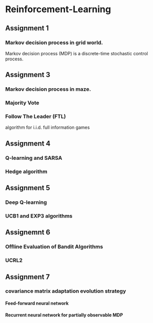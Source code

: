 # Reinforcement-Learning
## Assignment 1
### Markov decision process in grid world.
Markov decision process (MDP) is a discrete-time stochastic control process.
## Assignment 3
### Markov decision process in maze.
### Majority Vote
### Follow The Leader (FTL) 
algorithm for i.i.d. full information games
## Assignment 4
### Q-learning and SARSA
### Hedge algorithm
## Assignment 5
### Deep Q-learning
### UCB1 and EXP3 algorithms
## Assignemnt 6
### Offline Evaluation of Bandit Algorithms
### UCRL2
## Assignment 7
### covariance matrix adaptation evolution strategy
#### Feed-forward neural network
#### Recurrent neural network for partially observable MDP
